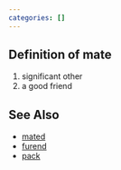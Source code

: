 ```yaml
---
categories: []
---
```


## Definition of mate

1. significant other
2. a good friend

## See Also

- [mated](./mated)
- [furend](./furend)
- [pack](./pack)
